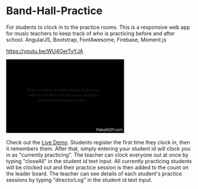 # Band-Hall-Practice
For students to clock in to the practice rooms.  This is a responsive web app for music teachers to keep track of who is practicing before and after school. 
AngularJS, Bootstrap, FontAwesome, Firebase, Moment.js

https://youtu.be/WU4OerTvYJA

![alt text](https://github.com/russc/band-hall-practice/blob/master/bandhallpractice.gif)

Check out the [Live Demo](https://bandhallpractice.firebaseapp.com/#/).  Students register the first time they clock in, then it remembers them.  After that, simply entering your student id will clock you in as "currently practicing".  The teacher can clock everyone out at once by typing "closeAll" in the student id text input.  All currently practicing students will be clocked out and their practice session is then added to the count on the leader board.  The teacher can see details of each student's practice sessions by typing "directorLog" in the student id text input.  
